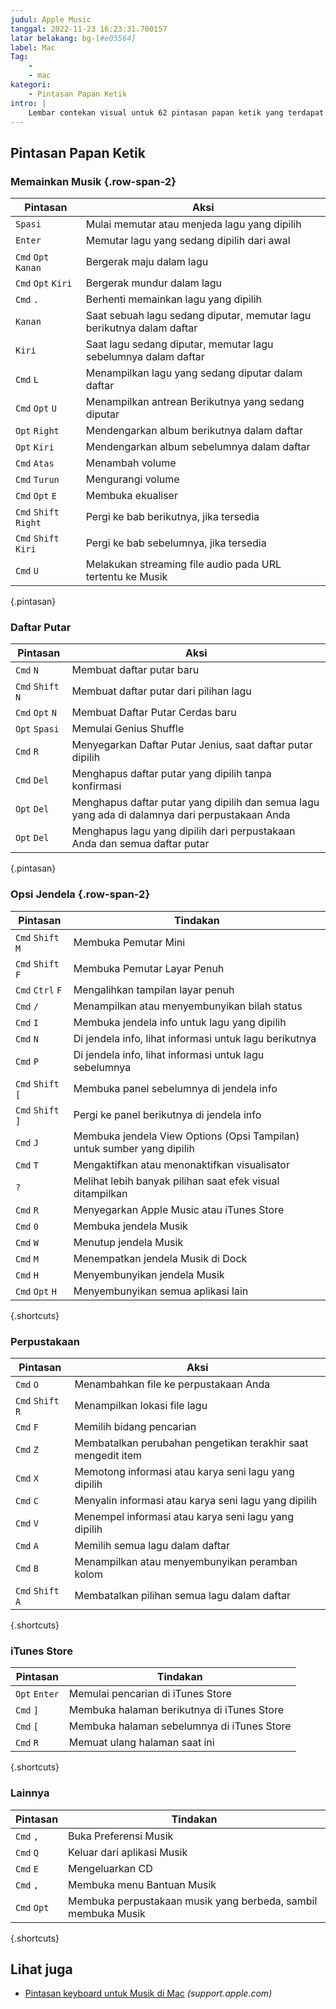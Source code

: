 ```yaml
---
judul: Apple Music
tanggal: 2022-11-23 16:23:31.700157
latar belakang: bg-[#e05564]
label: Mac
Tag:
    -
    - mac
kategori:
    - Pintasan Papan Ketik
intro: |
    Lembar contekan visual untuk 62 pintasan papan ketik yang terdapat di aplikasi Apple Music. Aplikasi ini hanya untuk MacOS.
---
```




Pintasan Papan Ketik
------------------



### Memainkan Musik {.row-span-2}

Pintasan | Aksi
---|---
`Spasi` | Mulai memutar atau menjeda lagu yang dipilih
`Enter` | Memutar lagu yang sedang dipilih dari awal
`Cmd` `Opt` `Kanan` | Bergerak maju dalam lagu
`Cmd` `Opt` `Kiri` | Bergerak mundur dalam lagu
`Cmd` `.` | Berhenti memainkan lagu yang dipilih
`Kanan` | Saat sebuah lagu sedang diputar, memutar lagu berikutnya dalam daftar
`Kiri` | Saat lagu sedang diputar, memutar lagu sebelumnya dalam daftar
`Cmd` `L` | Menampilkan lagu yang sedang diputar dalam daftar
`Cmd` `Opt` `U` | Menampilkan antrean Berikutnya yang sedang diputar
`Opt` `Right` | Mendengarkan album berikutnya dalam daftar
`Opt` `Kiri` | Mendengarkan album sebelumnya dalam daftar
`Cmd` `Atas` | Menambah volume
`Cmd` `Turun` | Mengurangi volume
`Cmd` `Opt` `E` | Membuka ekualiser
`Cmd` `Shift` `Right` | Pergi ke bab berikutnya, jika tersedia
`Cmd` `Shift` `Kiri` | Pergi ke bab sebelumnya, jika tersedia
`Cmd` `U` | Melakukan streaming file audio pada URL tertentu ke Musik
{.pintasan}


### Daftar Putar

Pintasan | Aksi
---|---
`Cmd` `N` | Membuat daftar putar baru
`Cmd` `Shift` `N` | Membuat daftar putar dari pilihan lagu
`Cmd` `Opt` `N` | Membuat Daftar Putar Cerdas baru
`Opt` `Spasi` | Memulai Genius Shuffle
`Cmd` `R` | Menyegarkan Daftar Putar Jenius, saat daftar putar dipilih
`Cmd` `Del` | Menghapus daftar putar yang dipilih tanpa konfirmasi
`Opt` `Del` | Menghapus daftar putar yang dipilih dan semua lagu yang ada di dalamnya dari perpustakaan Anda
`Opt` `Del` | Menghapus lagu yang dipilih dari perpustakaan Anda dan semua daftar putar
{.pintasan}



### Opsi Jendela {.row-span-2}

Pintasan | Tindakan
---|---
`Cmd` `Shift` `M` | Membuka Pemutar Mini
`Cmd` `Shift` `F` | Membuka Pemutar Layar Penuh
`Cmd` `Ctrl` `F` | Mengalihkan tampilan layar penuh
`Cmd` `/` | Menampilkan atau menyembunyikan bilah status
`Cmd` `I` | Membuka jendela info untuk lagu yang dipilih
`Cmd` `N` | Di jendela info, lihat informasi untuk lagu berikutnya
`Cmd` `P` | Di jendela info, lihat informasi untuk lagu sebelumnya
`Cmd` `Shift` `[` | Membuka panel sebelumnya di jendela info
`Cmd` `Shift` `]` | Pergi ke panel berikutnya di jendela info
`Cmd` `J` | Membuka jendela View Options (Opsi Tampilan) untuk sumber yang dipilih
`Cmd` `T` | Mengaktifkan atau menonaktifkan visualisator
`?` | Melihat lebih banyak pilihan saat efek visual ditampilkan
`Cmd` `R` | Menyegarkan Apple Music atau iTunes Store
`Cmd` `0` | Membuka jendela Musik
`Cmd` `W` | Menutup jendela Musik
`Cmd` `M` | Menempatkan jendela Musik di Dock
`Cmd` `H` | Menyembunyikan jendela Musik
`Cmd` `Opt` `H` | Menyembunyikan semua aplikasi lain
{.shortcuts}


### Perpustakaan

Pintasan | Aksi
---|---
`Cmd` `O` | Menambahkan file ke perpustakaan Anda
`Cmd` `Shift` `R` | Menampilkan lokasi file lagu
`Cmd` `F` | Memilih bidang pencarian
`Cmd` `Z` | Membatalkan perubahan pengetikan terakhir saat mengedit item
`Cmd` `X` | Memotong informasi atau karya seni lagu yang dipilih
`Cmd` `C` | Menyalin informasi atau karya seni lagu yang dipilih
`Cmd` `V` | Menempel informasi atau karya seni lagu yang dipilih
`Cmd` `A` | Memilih semua lagu dalam daftar
`Cmd` `B` | Menampilkan atau menyembunyikan peramban kolom
`Cmd` `Shift` `A` | Membatalkan pilihan semua lagu dalam daftar
{.shortcuts}



### iTunes Store

Pintasan | Tindakan
---|---
`Opt` `Enter` | Memulai pencarian di iTunes Store
`Cmd` `]` | Membuka halaman berikutnya di iTunes Store
`Cmd` `[` | Membuka halaman sebelumnya di iTunes Store
`Cmd` `R` | Memuat ulang halaman saat ini
{.shortcuts}


### Lainnya

Pintasan | Tindakan
---|---
`Cmd` `,` | Buka Preferensi Musik
`Cmd` `Q` | Keluar dari aplikasi Musik
`Cmd` `E` | Mengeluarkan CD
`Cmd` `,` | Membuka menu Bantuan Musik
`Cmd` `Opt` | Membuka perpustakaan musik yang berbeda, sambil membuka Musik
{.shortcuts}




Lihat juga
--------
- [Pintasan keyboard untuk Musik di Mac](https://support.apple.com/guide/music/keyboard-shortcuts-mus1019/mac) _(support.apple.com)_
